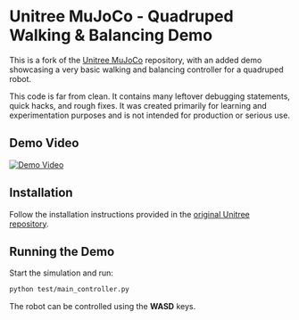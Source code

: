 # Unitree MuJoCo - Quadruped Walking & Balancing Demo

This is a fork of the [Unitree MuJoCo](https://github.com/unitreerobotics/unitree_mujoco) repository, with an added demo showcasing a very basic walking and balancing controller for a quadruped robot.

This code is far from clean. It contains many leftover debugging statements, quick hacks, and rough fixes. It was created primarily for learning and experimentation purposes and is not intended for production or serious use.

## Demo Video

[![Demo Video](https://img.youtube.com/vi/QJ3nLtPCzRg/0.jpg)](https://youtu.be/QJ3nLtPCzRg)

## Installation

Follow the installation instructions provided in the [original Unitree repository](https://github.com/unitreerobotics/unitree_mujoco).

## Running the Demo

Start the simulation and run:

```bash
python test/main_controller.py
```

The robot can be controlled using the **WASD** keys.



